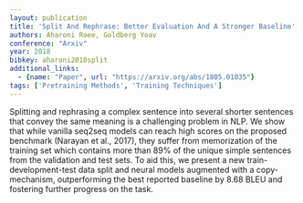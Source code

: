 ```yaml
---
layout: publication
title: 'Split And Rephrase: Better Evaluation And A Stronger Baseline'
authors: Aharoni Roee, Goldberg Yoav
conference: "Arxiv"
year: 2018
bibkey: aharoni2018split
additional_links:
  - {name: "Paper", url: "https://arxiv.org/abs/1805.01035"}
tags: ['Pretraining Methods', 'Training Techniques']
---
```

Splitting and rephrasing a complex sentence into several shorter sentences that convey the same meaning is a challenging problem in NLP. We show that while vanilla seq2seq models can reach high scores on the proposed benchmark (Narayan et al., 2017), they suffer from memorization of the training set which contains more than 89&#37; of the unique simple sentences from the validation and test sets. To aid this, we present a new train-development-test data split and neural models augmented with a copy-mechanism, outperforming the best reported baseline by 8.68 BLEU and fostering further progress on the task.
